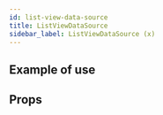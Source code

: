 ```yaml
---
id: list-view-data-source
title: ListViewDataSource
sidebar_label: ListViewDataSource (x)
---
```


## Example of use

## Props
